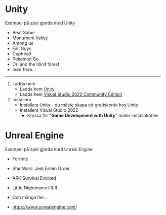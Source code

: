 # Unity

Exempel på spel gjorda med Unity

 - Beat Saber
 - Monument Valley
 - Among us
 - Fall Guys 
 - Cuphead
 - Pokemon Go
 - Ori and the blind forest
 - med flera...

---

1. Ladda hem
   - Ladda hem [Unity](https://unity.com/download)
   - Ladda hem [Visual Studio 2022 Community Edition](https://visualstudio.microsoft.com/vs/community/)
2. Installera
    - Installera Unity - du måste skapa ett gratiskonto hos Unity
    - Installera Visual Studio 2022
        - Kryssa för "**Game Development with Unity**" under installationen

# Unreal Engine

Exempel på spel gjorda med Unreal Engine

- Fortnite
- Star Wars: Jedi Fallen Order
- ARK Survival Evolved
- Little Nightmares I & II
- Och många fler...

 - https://www.unrealengine.com/
 
 

